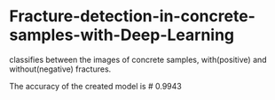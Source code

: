 # Fracture-detection-in-concrete-samples-with-Deep-Learning

classifies between the images of concrete samples, with(positive) and without(negative) fractures.

The accuracy of the created model is # 0.9943
